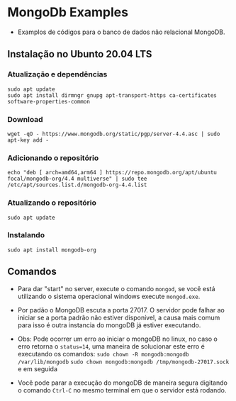 # MongoDb Examples

- Examplos de códigos para o banco de dados não relacional MongoDB.

## Instalação no Ubunto 20.04 LTS

### Atualização e dependências 
```sudo apt update```
\
```sudo apt install dirmngr gnupg apt-transport-https ca-certificates software-properties-common```

### Download
```wget -qO - https://www.mongodb.org/static/pgp/server-4.4.asc | sudo apt-key add -```

### Adicionando o repositório
```echo "deb [ arch=amd64,arm64 ] https://repo.mongodb.org/apt/ubuntu focal/mongodb-org/4.4 multiverse" | sudo tee /etc/apt/sources.list.d/mongodb-org-4.4.list```

### Atualizando o repositório
```sudo apt update```

### Instalando
```sudo apt install mongodb-org```

## Comandos

- Para dar "start" no server, execute o comando  ```mongod```, se você está utilizando o sistema operacional windows execute ```mongod.exe```.

- Por padão o MongoDB escuta a porta 27017. O servidor pode falhar ao iniciar se a porta padrão não estiver disponível, a causa mais comum  para isso é outra instancia do mongoDB já estiver executando.

- Obs: Pode ocorrer um erro ao iniciar o mongoDB no linux, no caso o erro retorna o  ```status=14```, uma maneira de solucionar este erro é executando os comandos:
```sudo chown -R mongodb:mongodb /var/lib/mongodb```
```sudo chown mongodb:mongodb /tmp/mongodb-27017.sock```
e em seguida 

- Você pode parar a execução do mongoDB de maneira segura digitando o comando ```Ctrl-C``` no mesmo terminal em que o servidor está rodando.